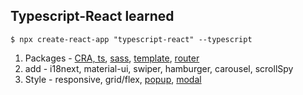 ## Typescript-React learned
`$ npx create-react-app "typescript-react" --typescript`

1. Packages - [CRA, ts](https://github.com/bbahna/Typescript-React/commit/6b288fd), [sass](https://github.com/bbahna/typescript-react/pull/2), [template](https://github.com/bbahna/typescript-react/pull/4), [router](https://github.com/bbahna/typescript-react/pull/7)
2. add - i18next, material-ui, swiper, hamburger, carousel, scrollSpy
3. Style - responsive, grid/flex, [popup](https://github.com/bbahna/typescript-react/pull/10), [modal](https://github.com/bbahna/typescript-react/pull/11)
